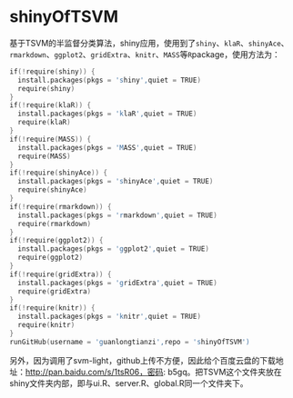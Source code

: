 # shinyOfTSVM
基于TSVM的半监督分类算法，shiny应用，使用到了`shiny`、`klaR`、`shinyAce`、`rmarkdown`、`ggplot2`、`gridExtra`、`knitr`、`MASS`等`R`package，使用方法为：
```s
if(!require(shiny)) {
  install.packages(pkgs = 'shiny',quiet = TRUE)
  require(shiny)
}
if(!require(klaR)) {
  install.packages(pkgs = 'klaR',quiet = TRUE)
  require(klaR)
}
if(!require(MASS)) {
  install.packages(pkgs = 'MASS',quiet = TRUE)
  require(MASS)
}
if(!require(shinyAce)) {
  install.packages(pkgs = 'shinyAce',quiet = TRUE)
  require(shinyAce)
}
if(!require(rmarkdown)) {
  install.packages(pkgs = 'rmarkdown',quiet = TRUE)
  require(rmarkdown)
}
if(!require(ggplot2)) {
  install.packages(pkgs = 'ggplot2',quiet = TRUE)
  require(ggplot2)
}
if(!require(gridExtra)) {
  install.packages(pkgs = 'gridExtra',quiet = TRUE)
  require(gridExtra)
}
if(!require(knitr)) {
  install.packages(pkgs = 'knitr',quiet = TRUE)
  require(knitr)
}
runGitHub(username = 'guanlongtianzi',repo = 'shinyOfTSVM') 
```
另外，因为调用了svm-light，github上传不方便，因此给个百度云盘的下载地址：http://pan.baidu.com/s/1tsR06，密码: b5gq。把TSVM这个文件夹放在shiny文件夹内部，即与ui.R、server.R、global.R同一个文件夹下。
